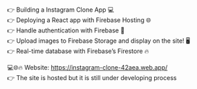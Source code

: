 👉 Building a Instagram Clone App 💻 <br />
👉 Deploying a React app with Firebase Hosting 🌐 <br />
👉 Handle authentication with Firebase 🔑 <br />
👉 Upload images to Firebase Storage and display on the site! 🖥️ <br />
👉 Real-time database with Firebase’s Firestore 🔥 <br />

💻🌐🔥 Website: https://instagram-clone-42aea.web.app/ <br />
👉 The site is hosted but it is still under developing process <br />
